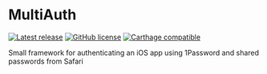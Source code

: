 # MultiAuth
[![Latest release](http://img.shields.io/github/release/benjaminsnorris/MultiAuth.svg)](https://github.com/benjaminsnorris/MultiAuth/releases)
[![GitHub license](https://img.shields.io/github/license/benjaminsnorris/MultiAuth.svg)](/LICENSE)
[![Carthage compatible](https://img.shields.io/badge/Carthage-compatible-brightgreen.svg)](https://github.com/Carthage/Carthage)

Small framework for authenticating an iOS app using 1Password and shared passwords from Safari
